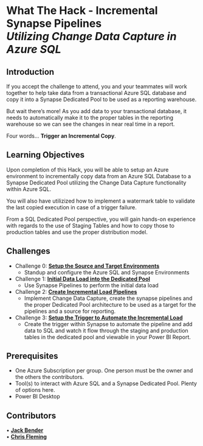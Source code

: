 # What The Hack - Incremental Synapse Pipelines <br> <i>Utilizing Change Data Capture in Azure SQL</i>

## Introduction
If you accept the challenge to attend, you and your teammates will work together to help take data from a transactional Azure SQL database and copy it into a Synapse Dedicated Pool to be used as a reporting warehouse.

But wait there’s more!  As you add data to your transactional database, it needs to automatically make it to the proper tables in the reporting warehouse so we can see the changes in near real time in a report.

Four words…  <B>Trigger an Incremental Copy</B>.

## Learning Objectives
Upon completion of this Hack, you will be able to setup an Azure environment to incrementally copy data from an Azure SQL Database to a Synapse Dedicated Pool utilizing the Change Data Capture functionality within Azure SQL.

You will also have utilizized how to implement a watermark table to validate the last copied execution in case of a trigger failure.

From a SQL Dedicated Pool perspective, you will gain hands-on experience with regards to the use of Staging Tables and how to copy those to production tables and use the proper distribution model.


## Challenges
- Challenge 0: **[Setup the Source and Target Environments](Student/Challenge-00.md)**
   - Standup and configure the Azure SQL and Synapse Environments
- Challenge 1: **[Initial Data Load into the Dedicated Pool](Student/Challenge-01.md)**
   - Use Synapse Pipelines to perform the initial data load
- Challenge 2: **[Create Incremental Load Pipelines](Student/Challenge-02.md)**
   - Implement Change Data Capture, create the synapse pipelines and the proper Dedicated Pool architecture to be used as a target for the pipelines and a source for reporting.
- Challenge 3: **[Setup the Trigger to Automate the Incremental Load](Student/Challenge-03.md)**
   - Create the trigger within Synapse to automate the pipeline and add data to SQL and watch it flow through the staging and production tables in the dedicated pool and viewable in your Power BI Report.

## Prerequisites
- One Azure Subscription per group.  One person must be the owner and the others the contributors.
- Tool(s) to interact with Azure SQL and a Synapse Dedicated Pool.  Plenty of options here.
- Power BI Desktop

## Contributors
•	**[Jack Bender](https://www.linkedin.com/in/jack-bender/)**  <BR>
•	**[Chris Fleming](https://www.linkedin.com/in/chris-fleming/)**
